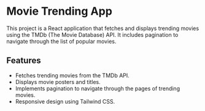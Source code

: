 # Movie Trending App

This project is a React application that fetches and displays trending movies using the TMDb (The Movie Database) API. It includes pagination to navigate through the list of popular movies.

## Features

- Fetches trending movies from the TMDb API.
- Displays movie posters and titles.
- Implements pagination to navigate through the pages of trending movies.
- Responsive design using Tailwind CSS.
